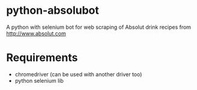 # python-absolubot
A python with selenium bot for web scraping of Absolut drink recipes from http://www.absolut.com

# Requirements
* chromedriver (can be used with another driver too)
* python selenium lib
